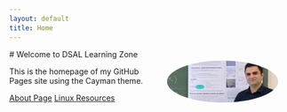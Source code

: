 ```yaml
---
layout: default
title: Home
---
```

<img src="/assets/images/GitHub cover.png" alt="Ahmad Salehi" style="width:200px; border-radius:50%; margin:20px; float:right;">
# Welcome to DSAL Learning Zone

This is the homepage of my GitHub Pages site using the Cayman theme.

[About Page](/about)
[Linux Resources](/linux)
